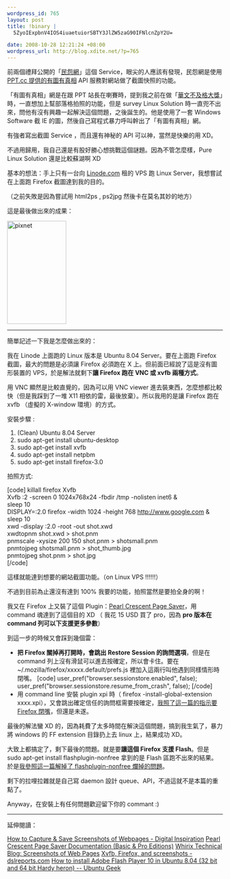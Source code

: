 ```yaml
--- 
wordpress_id: 765
layout: post
title: !binary |
  5ZyoIExpbnV4IOS4iuaetuiorSBTY3JlZW5zaG90IFNlcnZpY2U=

date: 2008-10-28 12:21:24 +08:00
wordpress_url: http://blog.xdite.net/?p=765
---
```

前兩個禮拜公開的「<a href="http://govsucks.tw">民怨網</a>」這個 Service，眼尖的人應該有發現，民怨網是使用 <a href="http://ppt.cc/yo2/index.php">PPT.cc 提供的有圖有真相</a> API 服務對網站做了截圖快照的功能。

「有圖有真相」網是在跟 PPT 站長在喇賽時，提到我之前在做「<a href="http://award.veryxd.net">華文不及格大獎</a>」時，一直想加上幫部落格拍照的功能，但是 survey Linux Solution 時一直兜不出來，問他有沒有興趣一起解決這個問題，之後誕生的。他是使用了一套 Windows Software 截 IE 的圖，然後自己寫程式暴力呼叫幹出了「有圖有真相」網。

有強者寫出截圖 Service ，而且還有神秘的 API 可以神，當然是快樂的用 XD。

不過用歸用，我自己還是有股好勝心想挑戰這個謎題。因為不管怎麼樣，Pure Linux Solution 還是比較蘇湖啊 XD

基本的想法：手上只有一台向 <a href="http://linode.com">Linode.com</a> 租的 VPS 跑 Linux Server，我想嘗試在上面跑 Firefox 截圖達到我的目的。

（之前失敗是因為嘗試用 html2ps , ps2jpg 然後卡在莫名其妙的地方）

這是最後做出來的成果：

<a href="http://www.flickr.com/photos/xdite/2979085816/" title="Flickr 上 xdite 的 pixnet"><img src="http://farm4.static.flickr.com/3179/2979085816_c4a415a125_m.jpg" width="138" height="240" alt="pixnet" /></a> 

---
簡單記述一下我是怎麼做出來的：

我在 Linode 上面跑的 Linux 版本是 Ubuntu 8.04 Server。要在上面跑 Firefox 截圖，最大的問題是必須讓 Firefox 必須跑在 X 上。但前面已經說了這是沒有圖形裝置的 VPS，於是解法就剩下<strong>讓 Firefox 跑在 VNC 或 xvfb 兩種方式</strong>。

用 VNC 顯然是比較直覺的，因為可以用 VNC viewer 進去裝東西，怎麼想都比較快（但是我踩到了一堆 X11 相依的雷，最後放棄）。所以我用的是讓 Firefox 跑在 xvfb （虛擬的 X-window 環境）的方式。

安裝步驟 : 

1. (Clean) Ubuntu 8.04 Server
2. sudo apt-get install ubuntu-desktop
3. sudo apt-get install xvfb
4. sudo apt-get install netpbm
5. sudo apt-get install firefox-3.0

拍照方式:

[code]
 killall firefox Xvfb  
 Xvfb :2 -screen 0 1024x768x24 -fbdir /tmp -nolisten inet6 &  
 sleep 10  
 DISPLAY=:2.0 firefox -width 1024 -height 768 http://www.google.com &  
 sleep 10  
 xwd -display :2.0 -root -out shot.xwd  
 xwdtopnm shot.xwd > shot.pnm  
 pnmscale -xysize 200 150 shot.pnm > shotsmall.pnm  
 pnmtojpeg shotsmall.pnm > shot_thumb.jpg  
 pnmtojpeg shot.pnm > shot.jpg  
[/code]

這樣就能達到想要的網站截圖功能。（on Linux VPS !!!!!!）

不過到目前為止還沒有達到 100% 我要的功能，拍照當然是要拍全身的啊！

我又在 Firefox 上又裝了這個 Plugin：<a href="http://pearlcrescent.com/products/pagesaver/">Pearl Crescent Page Saver</a>，用 command 魂達到了這個目的 XD （ 我花 15 USD 買了 pro，因為 <strong>pro 版本在 command 列可以下支援更多參數</strong>）

到這一步的時候又會踩到幾個雷：

* <strong>把 Firefox 關掉再打開時，會跳出 Restore Session 的詢問選項</strong>，但是在 command 列上沒有滑鼠可以進去按確定，所以會卡住。要在 ~/.mozilla/firefox/xxxxx.default/prefs.js 裡加入這兩行叫他遇到同樣情形時閉嘴。
[code]
user_pref("browser.sessionstore.enabled", false);
user_pref("browser.sessionstore.resume_from_crash", false);
[/code]
* 用 command line 安裝 plugin xpi 時（ firefox -install-global-extension xxxx.xpi），又會跳出確定信任的詢問框需要按確定，<a href="http://blog.whirix.com/2007/05/screenshots-of-web-pages.html">我照了這一篇的指示要 Firefox 閉嘴</a>，但還是未遂。


最後的解法蠻 XD 的，因為耗費了太多時間在解決這個問題，搞到我生氣了，暴力將 windows 的 FF extension 目錄扔上去 linux 上，結果成功 XD。

大致上都搞定了，剩下最後的問題。就是要<strong>讓這個 Firefox 支援 Flash</strong>。但是 sudo apt-get install flashplugin-nonfree 拿到的是 Flash 區跑不出來的結果。於是<a href="http://www.ubuntugeek.com/how-to-install-adobe-flash-player-10-in-ubuntu-804-hardy-heron.html">我參照這一篇解掉了 flashplugin-nonfree 爛掉的問題</a>。

剩下的拉哩拉雜就是自己寫 daemon 設計 queue、API，不過這就不是本篇的重點了。

Anyway，在安裝上有任何問題歡迎留下你的 commant :)

----
延伸閱讀：

<a href="http://labnol.blogspot.com/2006/06/how-to-capture-save-screenshots-of.html">How to Capture & Save Screenshots of Webpages - Digital Inspiration</a>
<a href="http://pearlcrescent.com/products/pagesaver/doc/">Pearl Crescent Page Saver Documentation (Basic & Pro Editions)</a>
<a href="http://blog.whirix.com/2007/05/screenshots-of-web-pages.html">Whirix Technical Blog: Screenshots of Web Pages</a>
<a href="http://www.dslreports.com/forum/r19106630-Xvfb-Firefox-and-screenshots">Xvfb, Firefox, and screenshots - dslreports.com</a>
<a href="http://www.ubuntugeek.com/how-to-install-adobe-flash-player-10-in-ubuntu-804-hardy-heron.html">How to install Adobe Flash Player 10 in Ubuntu 8.04 (32 bit and 64 bit Hardy heron) -- Ubuntu Geek</a>
